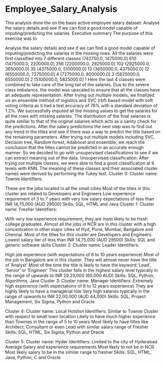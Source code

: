 # Employee_Salary_Analysis
This analysis done the on the basis active employee salary dataset. Analyse the salary details and see if we can find a good model capable of imputing/predicting the salaries.
Executive summary The purpose of this exercise was to

Analyse the salary details and see if we can find a good model capable of imputing/predicting the salaries in the missing rows. All the salaries were first classified into 7 different classes (742750.0, 1475000.0] 610 (1475000.0, 2200000.0] 256 (2200000.0, 2925000.0] 102 (2925000.0, 3650000.0] 35 (4375000.0, 5100000.0] 13 (3650000.0, 4375000.0] 12 (6550000.0, 7275000.0] 4 (7275000.0, 8000000.0] 3 (5825000.0, 6550000.0] 2 (5100000.0, 5825000.0] 1 Here the last 4 classes were combined to take care of the long tail of the salaries. Due to the severe class imbalance, the model was upscaled to ensure that all the classes have an adequate representation. After trying out multiple models, we finalized on an ensemble method of logistics and SVC (rbf) based model with soft voting criteria as it had a test accuracy of 76% with a standard deviation of 1.2%. We successfully imputed all the missing values to get the salaries for all the rows with missing salaries. The distribution of the final salaries is quite similar to that of the original salaries which acts as a sanity check for the predictions.
After the salary predictions the next step was to find out any trend in the titles and see if there was a way to predict the title based on the remaining parameters. After trying out multiple models including SVC, Decision tree, Random forest, Adaboost and ensemble, we reach the conclusion that the titles cannot be predicted in an accurate enough manner. So we decided to go with unsupervised classifications to see if we can extract meaning out of the data.
Unsupervised classification: After trying out multiple classes, we were able to find a good classification at 6 levels with KNN. The meaning of these classes and their associated cluster names were derived by performing the Tukey test.
Cluster 0:
Cluster name: Townie Identifiers:

These are the jobs located in all the small cities
Most of the titles in this cluster are related to Developers and Engineers
Low experience requirement of 3 to 7 years with very low salary expectations of less than INR 14,75,000 (AUD 29500) Skills: SQL, HTML and Java
Cluster 1:
Cluster name: Fresher Identifiers:

With very low experience requirement, they are most likely to be fresh college graduates.
Almost all the jobs in NCR are in this cluster with a high concentration in other major cities of Hyd, Pune, Mumbai, Bangalore and Chennai.
Most of the titles for this cluster are Developers and Engineers.
Lowest salary tier of less than INR 14,75,000 (AUD 29500) Skills: SQL and generic software skills
Cluster 2:
Cluster name: Leader Identifiers:

High job experience (with expectations of 6 to 10 years experience)
Most of the job in Bangalore are in this cluster.
They will almost never have the title of ’Analyst’
Most of the time the title is likely to have the keyword ‘Lead’, ‘Senior’ or ‘Engineer’
This cluster falls in the highest salary level typically in the range of upwards to INR 29,25,000 (60,000 AUD) Skills: SQL, Python, Algorithms, Java
Cluster 3:
Cluster name: Manager Identifiers: Extremely high experience (with expectations of 8 to 12 years experience) They are highly likely to have a managerial role Very high salaries typically in the range of upwards to INR 22,00,000 (AUD 44,000) Skills: SQL, Project Management, Six Sigma, Python and Oracle

Cluster 4:
Cluster name: Local Hotshot Identifiers: Similar to Townie Cluster with respect to small town location Likely to have much higher experience than Townies in the range of 5 to 10 years Most likely to have titles like Architect, Consultant or even Lead with similar salary range of Fresher Skills: SQL, HTML, Six Sigma, Python and Oracle

Cluster 5:
Cluster name: Hyder Identifiers: Limited to the city of Hyderabad Average Salary and experience requirements Most likely to not be in NCR Most likely salary to be in the similar range to fresher Skills: SQL, HTML, Java, Python, C and Oracle
